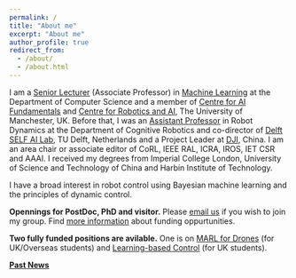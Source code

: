 ```yaml
---
permalink: /
title: "About me"
excerpt: "About me"
author_profile: true
redirect_from: 
  - /about/
  - /about.html
---
```


I am a [Senior Lecturer](https://www.research.manchester.ac.uk/portal/wei.pan.html) (Associate Professor) in [Machine Learning](https://www.idsai.manchester.ac.uk/research/centre-for-ai-fundamentals/) at the Department of Computer Science and a member of [Centre for AI Fundamentals](https://www.idsai.manchester.ac.uk/research/centre-for-ai-fundamentals/) and [Centre for Robotics and AI](https://www.robotics.manchester.ac.uk/), The University of Manchester, UK.  Before that, I was an [Assistant Professor](https://www.tudelft.nl/en/staff/wei.pan/) in Robot Dynamics at the Department of Cognitive Robotics and co-director of [Delft SELF AI Lab](https://www.tudelft.nl/ai/self-lab?languageSelect=UK&searchCriteria[0][key]=keywords&searchCriteria[0][values][]=SELFLab&searchCriteria[1][key]=Resultsperpage&searchCriteria[1][values][]=50), TU Delft, Netherlands and a Project Leader at [DJI](http://www.dji.com), China. I am an area chair or associate editor of CoRL, IEEE RAL, ICRA, IROS, IET CSR and AAAI. I received my degrees from Imperial College London, University of Science and Technology of China and Harbin Institute of Technology. 

I have a broad interest in robot control using Bayesian machine learning and the principles of dynamic control.

**Opennings for PostDoc, PhD and visitor.** Please [email us](wei.pan@manchester.ac.uk) if you wish to join my group. Find [more information](https://panweihit.github.io/openning/) about funding oppurtunities. 

**Two fully funded positions are avilable.** One is on [MARL for Drones](https://www.findaphd.com/phds/project/a-star-human-visual-recognition-inspired-multi-agent-reinforcement-learning-for-drone-search-and-rescue-in-complex-environment/?p155665) (for UK/Overseas students) and [Learning-based Control](https://www.findaphd.com/phds/project/learning-based-approach-for-applied-nonlinear-control/?p155794) (for UK students).

**[Past News](https://panweihit.github.io/news)**


